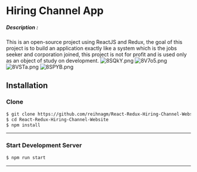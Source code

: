 # Hiring Channel App
##### Description : 
This is an open-source project using ReactJS and Redux, the goal of this project is to build an application exactly like a system which is the jobs seeker and corporation joined,  this project is not for profit and is used only as an object of study on development.
![8SQkY.png](https://cdn.imgpaste.net/2020/01/27/8SQkY.png)
![8V7o5.png](https://cdn.imgpaste.net/2020/01/27/8V7o5.png)
![8VSTa.png](https://cdn.imgpaste.net/2020/01/27/8VSTa.png)
![8SPYB.png](https://cdn.imgpaste.net/2020/01/27/8SPYB.png)

## Installation

### Clone
```bash
$ git clone https://github.com/reihnagm/React-Redux-Hiring-Channel-Website.git
$ cd React-Redux-Hiring-Channel-Website
$ npm install
```
---
### Start Development Server
```bash
$ npm run start
```
---

